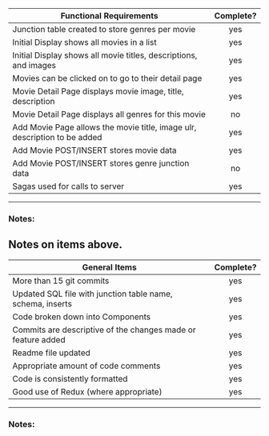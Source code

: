 

| Functional Requirements | Complete? |
| --- | :---: |
| Junction table created to store genres per movie | yes |
| Initial Display shows all movies in a list | yes |
| Initial Display shows all movie titles, descriptions, and images | yes |
| Movies can be clicked on to go to their detail page | yes |
| Movie Detail Page displays movie image, title, description | yes |
| Movie Detail Page displays all genres for this movie | no |
| Add Movie Page allows the movie title, image ulr, description to be added | yes |
| Add Movie POST/INSERT stores movie data | yes |
| Add Movie POST/INSERT stores genre junction data | no |
| Sagas used for calls to server | yes |
---
### Notes:
Notes on items above.
---
| General Items | Complete? |
| --- | :---: |
| More than 15 git commits | yes |
| Updated SQL file with junction table name, schema, inserts | yes |
| Code broken down into Components | yes |
| Commits are descriptive of the changes made or feature added | yes |
| Readme file updated | yes |
| Appropriate amount of code comments | yes |
| Code is consistently formatted | yes |
| Good use of Redux (where appropriate) | yes |
---
### Notes:
